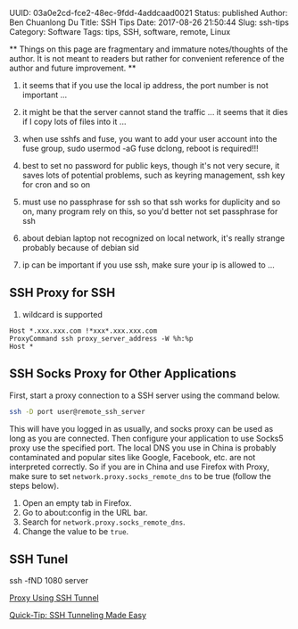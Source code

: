 UUID: 03a0e2cd-fce2-48ec-9fdd-4addcaad0021
Status: published
Author: Ben Chuanlong Du
Title: SSH Tips
Date: 2017-08-26 21:50:44
Slug: ssh-tips
Category: Software
Tags: tips, SSH, software, remote, Linux

**
Things on this page are fragmentary and immature notes/thoughts of the author. 
It is not meant to readers but rather for convenient reference of the author and future improvement.
**
 
1. it seems that if you use the local ip address, the port number is not important ...

2. it might be that the server cannot stand the traffic ...
it seems that it dies if I copy lots of files into it ...

3. when use sshfs and fuse, you want to add your user account into the fuse group, 
sudo usermod -aG fuse dclong, reboot is required!!!

4. best to set no password for public keys, 
though it's not very secure, 
it saves lots of potential problems, such as keyring management, 
ssh key for cron and so on

5. must use no passphrase for ssh so that ssh works
for duplicity and so on,
many program rely on this, so you'd better not set passphrase for ssh

6. about debian laptop not recognized on local network, it's really strange
probably because of debian sid

7. ip can be important if you use ssh, 
make sure your ip is allowed to ...

## SSH Proxy for SSH

1. wildcard is supported
```SSH
Host *.xxx.xxx.com !*xxx*.xxx.xxx.com 
ProxyCommand ssh proxy_server_address -W %h:%p   
Host *
```

## SSH Socks Proxy for Other Applications

First, start a proxy connection to a SSH server using the command below.
```bash
ssh -D port user@remote_ssh_server
```
This will have you logged in as usually,
and socks proxy can be used as long as you are connected.
Then configure your application to use Socks5 proxy use the specified port.
The local DNS you use in China is probably contaminated 
and popular sites like Google, Facebook, etc. are not interpreted correctly.
So if you are in China and use Firefox with Proxy,
make sure to set `network.proxy.socks_remote_dns` to be true (follow the steps below).
1. Open an empty tab in Firefox.
2. Go to about:config in the URL bar.
3. Search for `network.proxy.socks_remote_dns`. 
4. Change the value to be `true`.

## SSH Tunel

ssh -fND 1080 server

[Proxy Using SSH Tunnel](https://www.systutorials.com/944/proxy-using-ssh-tunnel/)

[Quick-Tip: SSH Tunneling Made Easy](http://www.revsys.com/writings/quicktips/ssh-tunnel.html)



